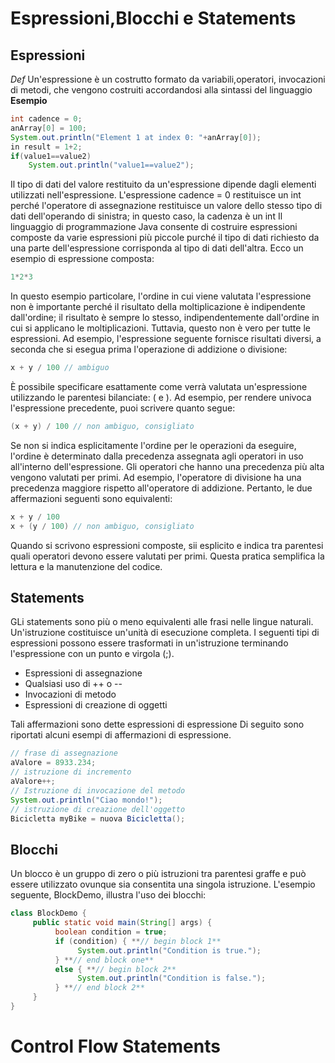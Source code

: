 
# Espressioni,Blocchi e Statements
## Espressioni
_Def_
Un'espressione è un costrutto formato da variabili,operatori, invocazioni di metodi, che vengono costruiti accordandosi alla sintassi del linguaggio
**Esempio**
```java
int cadence = 0;
anArray[0] = 100;
System.out.println("Element 1 at index 0: "+anArray[0]);
in result = 1+2;
if(value1==value2)
	System.out.println("value1==value2");
```
Il tipo di dati del valore restituito da un'espressione dipende dagli elementi utilizzati nell'espressione. L'espressione cadence = 0 restituisce un int perché l'operatore di assegnazione restituisce un valore dello stesso tipo di dati dell'operando di sinistra; in questo caso, la cadenza è un int
Il linguaggio di programmazione Java consente di costruire espressioni composte da varie espressioni più piccole purché il tipo di dati richiesto da una parte dell'espressione corrisponda al tipo di dati dell'altra. Ecco un esempio di espressione composta:
```java
1*2*3
```

In questo esempio particolare, l'ordine in cui viene valutata l'espressione non è importante perché il risultato della moltiplicazione è indipendente dall'ordine; il risultato è sempre lo stesso, indipendentemente dall'ordine in cui si applicano le moltiplicazioni. Tuttavia, questo non è vero per tutte le espressioni. Ad esempio, l'espressione seguente fornisce risultati diversi, a seconda che si esegua prima l'operazione di addizione o divisione:

```java
x + y / 100 // ambiguo
```
È possibile specificare esattamente come verrà valutata un'espressione utilizzando le parentesi bilanciate: ( e ). Ad esempio, per rendere univoca l'espressione precedente, puoi scrivere quanto segue:
```java
(x + y) / 100 // non ambiguo, consigliato
```

Se non si indica esplicitamente l'ordine per le operazioni da eseguire, l'ordine è determinato dalla precedenza assegnata agli operatori in uso all'interno dell'espressione. Gli operatori che hanno una precedenza più alta vengono valutati per primi. Ad esempio, l'operatore di divisione ha una precedenza maggiore rispetto all'operatore di addizione. Pertanto, le due affermazioni seguenti sono equivalenti:
```java
x + y / 100
x + (y / 100) // non ambiguo, consigliato
```

Quando si scrivono espressioni composte, sii esplicito e indica tra parentesi quali operatori devono essere valutati per primi. Questa pratica semplifica la lettura e la manutenzione del codice.
## Statements

GLi statements sono più o meno equivalenti alle frasi nelle lingue naturali. Un'istruzione costituisce un'unità di esecuzione completa. I seguenti tipi di espressioni possono essere trasformati in un'istruzione terminando l'espressione con un punto e virgola (;).
- Espressioni di assegnazione
- Qualsiasi uso di ++ o --
- Invocazioni di metodo
- Espressioni di creazione di oggetti

Tali affermazioni sono dette espressioni di espressione
Di seguito sono riportati alcuni esempi di affermazioni di espressione.
```java
// frase di assegnazione
aValore = 8933.234;
// istruzione di incremento
aValore++;
// Istruzione di invocazione del metodo
System.out.println("Ciao mondo!");
// istruzione di creazione dell'oggetto
Bicicletta myBike = nuova Bicicletta();
```

## Blocchi
Un blocco è un gruppo di zero o più istruzioni tra parentesi graffe e può essere utilizzato ovunque sia consentita una singola istruzione. L'esempio seguente, BlockDemo, illustra l'uso dei blocchi:
```java
class BlockDemo {
     public static void main(String[] args) {
          boolean condition = true;
          if (condition) { **// begin block 1**
               System.out.println("Condition is true.");
          } **// end block one**
          else { **// begin block 2**
               System.out.println("Condition is false.");
          } **// end block 2**
     }
}
```

# Control Flow Statements